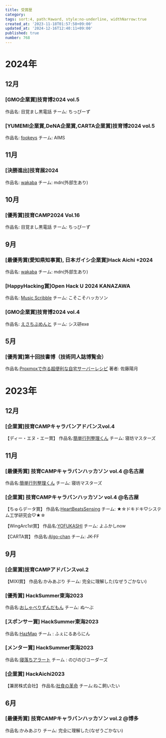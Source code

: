```yaml
---
title: 受賞歴
category:
tags: sort:4, path:¥award, style:no-underline, widthNarrow:true
created_at: '2023-11-18T01:57:58+09:00'
updated_at: '2024-12-16T12:40:11+09:00'
published: true
number: 768
---
```


# 2024年
## 12月
### [GMO企業賞]技育博2024 vol.5
作品名: 目覚まし黒電話
チーム: ちっぴーず

### [YUMEMI企業賞,DeNA企業賞,CARTA企業賞]技育博2024 vol.5
作品名: [fookeys](https://fookeys.vercel.app)
チーム: AIMS

## 11月
### [決勝進出]技育展2024
作品名: [wakaba](https://wkb.pages.dev/)
チーム: mdn(外部生あり)

## 10月
### [優秀賞]技育CAMP2024 Vol.16
作品名: 目覚まし黒電話
チーム: ちっぴーず

## 9月
### [最優秀賞(愛知県知事賞), 日本ガイシ企業賞]Hack Aichi +2024
作品名: [wakaba](https://wkb.pages.dev/)
チーム: mdn(外部生あり)

### [HappyHacking賞]Open Hack U 2024 KANAZAWA
作品名: [Music Scribble](https://music-scribble.satooru.dev/)
チーム: こそこそハッカソン

### [GMO企業賞]技育博2024 vol.4 
作品名: [えさちぶめんと](https://esachievement.pages.dev/)
チーム: シス研exe

## 5月
### [優秀賞]第十回技書博（技術同人誌博覧会）
作品名:[Proxmoxで作る超便利な自宅サーバーレシピ](https://www.ait.ac.jp/news/detail/0007845.html)
著者:  佐藤陽月

# 2023年

## 12月
### [企業賞]技育CAMPキャラバンアドバンスvol.4
【ディー・エヌ・エー賞】
作品名:[簡単行列整理くん](https://kanakanho-record.vercel.app/posts/geekcamp-1118/)
チーム: 寝坊マスターズ

## 11月
### [最優秀賞] 技育CAMPキャラバンハッカソン vol.4 @名古屋
作品名:[簡単行列整理くん](https://kanakanho-record.vercel.app/posts/geekcamp-1118/)
チーム: 寝坊マスターズ

### [企業賞] 技育CAMPキャラバンハッカソン vol.4 @名古屋
【ちゅらデータ賞】
作品名:[HeartBeatsSensing](https://www.sysken.net/post/1074)
チーム: ★☆ドキドキ♡システム工学研究会♡★☆

【WingArc1st賞】
作品名:[YOFUKASHI](https://www.sysken.net/post/1098)
チーム: よふかしnow

【CARTA賞】
作品名:[Algo-chan](https://www.sysken.net/post/1165)
チーム: JK-FF

## 9月

### [企業賞]技育CAMPアドバンスvol.2
【MIXI賞】
作品名:かみあぷり
チーム: 完全に理解した(なぜうごかない)

###  [優秀賞] HackSummer東海2023
作品名:[おしゃべりずんだもん](https://www.sysken.net/post/700)
チーム: ぬ〜ぶ

### [スポンサー賞] HackSummer東海2023
作品名:[HazMap](https://www.sysken.net/post/1142)
チーム : ふぇにるあらにん

### [メンター賞] HackSummer東海2023
作品名:[寝落ちアラート](https://www.sysken.net/post/577)
チーム : のびのびコーダーズ

### [企業賞] HackAichi2023
【兼房株式会社】
作品名:[社食の革命](https://www.sysken.net/post/585)
チーム:ねこ飼いたい

## 6月
### [最優秀賞] 技育CAMPキャラバンハッカソン vol.2 @博多
作品名:かみあぷり
チーム: 完全に理解した(なぜうごかない)

